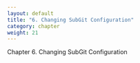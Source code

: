 ```yaml
---
layout: default
title: "6. Changing SubGit Configuration"
category: chapter
weight: 21
---
```

Chapter 6. Changing SubGit Configuration